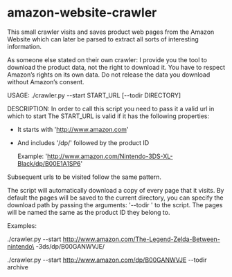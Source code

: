 amazon-website-crawler
======================

This small crawler visits and saves product web pages from the Amazon Website
which can later be parsed to extract all sorts of interesting information.

As someone else stated on their own crawler: I provide you the tool to
download the product data, not the right to download it. You have to
respect Amazon’s rights on its own data. Do not release the data you 
download without Amazon’s consent.

USAGE:
./crawler.py --start START_URL [--todir DIRECTORY]

DESCRIPTION:
In order to call this script you need to pass it a valid url in which to start
The START_URL is valid if it has the following properties:
- It starts with 'http://www.amazon.com'
- And includes '/dp/' followed by the product ID

  Example: 'http://www.amazon.com/Nintendo-3DS-XL-Black/dp/B00E1A1SP6'

Subsequent urls to be visited follow the same pattern.

The script will automatically download a copy of every page that it visits.
By default the pages will be saved to the current directory, you can specify 
the download path by passing the arguments: '--todir <DIRECTORY>' to the 
script. The pages will be named the same as the product ID they belong to.

Examples:

./crawler.py --start http://www.amazon.com/The-Legend-Zelda-Between-nintendo\
-3ds/dp/B00GANWVJE/

./crawler.py --start http://www.amazon.com/dp/B00GANWVJE --todir archive
